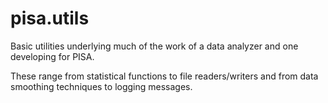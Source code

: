 # pisa.utils
Basic utilities underlying much of the work of a data analyzer and one developing for PISA.

These range from statistical functions to file readers/writers and from data smoothing techniques to logging messages.
